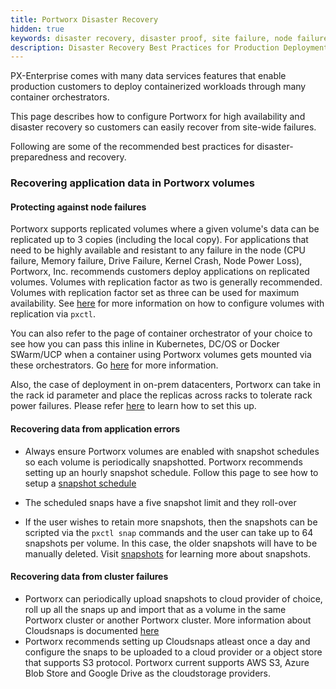 ```yaml
---
title: Portworx Disaster Recovery
hidden: true
keywords: disaster recovery, disaster proof, site failure, node failure, power failure
description: Disaster Recovery Best Practices for Production Deployments.
---
```


PX-Enterprise comes with many data services features that enable production customers to deploy containerized workloads through many container orchestrators.

This page describes how to configure Portworx for high availability and disaster recovery so customers can easily recover from site-wide failures.

Following are some of the recommended best practices for disaster-preparedness and recovery.

### Recovering application data in Portworx volumes

#### Protecting against node failures

Portworx supports replicated volumes where a given volume's data can be replicated up to 3 copies (including the local copy). For applications that need to be highly available and resistant to any failure in the node (CPU failure, Memory failure, Drive Failure, Kernel Crash, Node Power Loss), Portworx, Inc. recommends customers deploy applications on replicated volumes. Volumes with replication factor as two is generally recommended. Volumes with replication factor set as three can be used for maximum availability. See [here](/concepts) for more information on how to configure volumes with replication via `pxctl`.

You can also refer to the page of container orchestrator of your choice to see how you can pass this inline in Kubernetes, DC/OS or Docker SWarm/UCP when a container using Portworx volumes gets mounted via these orchestrators. Go [here](./) for more information.

Also, the case of deployment in on-prem datacenters, Portworx can take in the rack id parameter and place the replicas across racks to tolerate rack power failures. Please refer [here](/concepts/update-geography-info) to learn how to set this up.

#### Recovering data from application errors

* Always ensure Portworx volumes are enabled with snapshot schedules so each volume is periodically snapshotted. Portworx recommends setting up an hourly snapshot schedule. Follow this page to see how to setup a [snapshot schedule](/reference/cli/snapshots)

* The scheduled snaps have a five snapshot limit and they roll-over
* If the user wishes to retain more snapshots, then the snapshots can be scripted via the `pxctl snap` commands and the user can take up to 64 snapshots per volume. In this case, the older snapshots will have to be manually deleted. Visit [snapshots](/reference/cli/snapshots) for learning more about snapshots.

#### Recovering data from cluster failures

* Portworx can periodically upload snapshots to cloud provider of choice, roll up all the snaps up and import that as a volume in the same Portworx cluster or another Portworx cluster. More information about Cloudsnaps is documented [here](/reference/cli/cloud-snaps)
* Portworx recommends setting up Cloudsnaps atleast once a day and configure the snaps to be uploaded to a cloud provider or a object store that supports S3 protocol. Portworx current supports AWS S3, Azure Blob Store and Google Drive as the cloudstorage providers.
